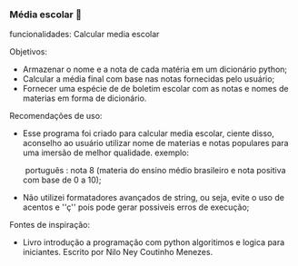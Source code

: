 ###  										Média escolar :school:

funcionalidades: Calcular media escolar

Objetivos:

* Armazenar o nome e a nota de cada matéria em um dicionário python;
* Calcular a média final com base nas notas fornecidas pelo usuário;
* Fornecer uma espécie de de boletim escolar com as notas e nomes de materias em forma de dicionário.



Recomendações de uso:

* Esse programa foi criado para calcular media escolar, ciente disso, aconselho ao usuário utilizar nome de materias e notas populares para uma imersão de melhor qualidade.                                         exemplo: 

  ​	português : nota 8 (materia do ensino médio brasileiro e nota positiva com base de 0 a 10);

* Não utilizei formatadores avançados de string, ou seja, evite o uso de acentos e ''ç'' pois pode gerar possiveis erros de execução;



Fontes de inspiração:

* Livro introdução a programação com python algoritimos e logica para iniciantes. Escrito por Nilo Ney Coutinho Menezes.

  



